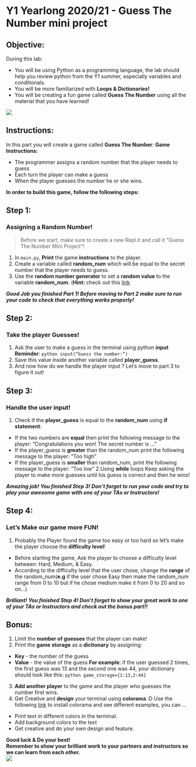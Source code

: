 # Y1 Yearlong 2020/21 - Guess The Number mini project

## Objective:
During this lab: 
- You will be using Python as a programming language, the lab should help you review python from the Y1 summer, especially variables and conditionals.
- You will be more familiarized with **Loops & Dictionaries!**
- You will be creating a fun game called **Guess The Number** using all the material that you have learned!






[![](https://68.media.tumblr.com/74326aa495e4fbc74fbb2ada3cbdc347/tumblr_ol9f1rNceq1vd602xo1_500.gif)]()




## Instructions:
In this part you will create a game called **Guess The Number**:
**Game Instructions:**
- The programmer assigns a random number that the player needs to guess
- Each turn the player can make a guess 
- When the player guesses the number he or she wins.

**In order to build this game, follow the following steps:**

## **Step 1**: 
### Assigning a Random Number!

> Before we start, make sure to create a new Repl.it and call it "Guess The Number Mini Project"!

1. In `main.py`, **Print** the game **instructions** to the player.
2. Create a variable called **random_num** which will be equal to the secret number that the player needs to guess.
3. Use the **random number generator** to set a **random value** to the variable **random_num**. (**Hint:** check out this [link](https://www.tutorialspoint.com/generating-random-number-list-in-python)

***Good Job you finished Part 1! Before moving to Part 2 make sure to run your code to check that everything works properly!***

## **Step 2**: 
### Take the player Guesses!
1. Ask the user to make a guess in the terminal using python **input**  
**Reminder**: ```python input(“Guess the number:”)``` 
2. Save this value inside another variable called **player_guess**.
3. And now how do we handle the player input ? Let’s move to part 3 to figure it out!

## **Step 3**: 
### Handle the user input!
1. Check if the **player_guess** is equal to the **random_num** using **if statement**:
  - If the two numbers are **equal** then print the following message to the player: “Congratulations you won! The secret number is …”
  - If the player_guess is **greater** than the random_num print the following message to the player: “Too high”
  - If the player_guess is **smaller** than random_num, print the following message to the player: “Too low”
2.Using **while** loops Keep asking the player to make more guesses until his guess is correct and then he wins!

***Amazing job! You finished Step 3! Don’t forget to run your code and try to play your awesome game with one of your TAs or Instructors!***

## **Step 4**: 
### Let’s Make our game more FUN!
1. Probably the Player found the game too easy or too hard so let’s make the player choose the **difficulty level**!
  - Before starting the game, Ask the player to choose a difficulty level between: Hard, Medium, & Easy.
  - According to the difficulty level that the user chose, change the **range** of the random_num(**e.g** if the user chose Easy then make the random_num range from 0 to 10 but if he chose medium make it from 0 to 20 and so on…)

***Brilliant! You finished Step 4! Don’t forget to show your great work to one of your TAs or Instructors and check out the bonus part!!***

## Bonus:
1. Limit the **number of guesses** that the player can make!
2. Print the **game storage** as a **dictionary** by assigning:
  - **Key** - the number of the guess
  - **Value** - the value of the guess
**For example**: if the user guessed 2 times, the first guess was 13 and the second one was 44, your dictionary should look like this: ```python game_storage={1:13,2:44} ```
3. **Add another player** to the game and the player who guesses the number first wins.
4. Get Creative and **design** your terminal using **colorama** :D Use the following [link](https://pypi.org/project/colorama/) to install colorama and see different examples, you can ...
  - Print text in different colors in the terminal.
  - Add background colors to the text 
  - Get creative and do your own design and feature.

**Good luck & Do your best!  
Remember to show your brilliant work to your partners and instructors so we can learn from each other.**   
![](https://www.dogwonder.co.uk/wp-content/uploads/2009/12/tumblr_ku2pvuJkJG1qz9qooo1_r1_400.gif)
